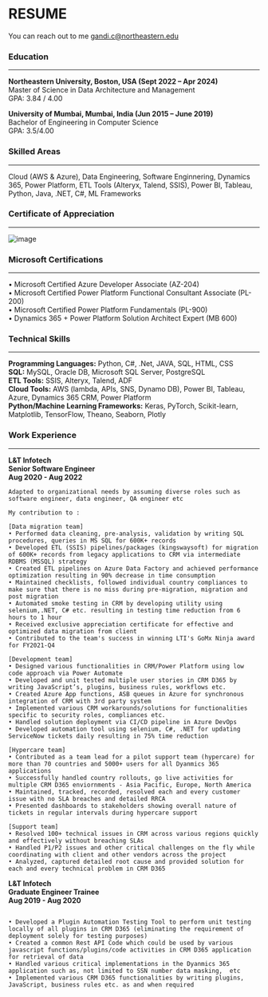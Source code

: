 # RESUME
You can reach out to me gandi.c@northeastern.edu

### **Education**
----------------------------------------------------------------------------------------------------------------------------------------------------------------------

**Northeastern University, Boston, USA (Sept 2022 – Apr 2024)**  
Master of Science in Data Architecture and Management  
GPA: 3.84 / 4.00

**University of Mumbai, Mumbai, India (Jun 2015 – June 2019)**  
Bachelor of Engineering in Computer Science  
GPA: 3.5/4.00  


### **Skilled Areas**
----------------------------------------------------------------------------------------------------------------------------------------------------------------------
Cloud (AWS & Azure), Data Engineering, Software Enginnering, Dynamics 365, Power Platform, ETL Tools (Alteryx, Talend, SSIS),  Power BI, Tableau, Python, Java, .NET, C#, ML Frameworks

### **Certificate of Appreciation**
----------------------------------------------------------------------------------------------------------------------------------------------------------------------

![image](https://github.com/chinmaygandi/Resume/assets/131703516/d6c2949d-026f-4703-a65d-e8465d6a7127)

### **Microsoft Certifications**
----------------------------------------------------------------------------------------------------------------------------------------------------------------------
• Microsoft Certified Azure Developer Associate (AZ-204)  
• Microsoft Certified Power Platform Functional Consultant Associate (PL-200)  
• Microsoft Certified Power Platform Fundamentals (PL-900)  
• Dynamics 365 + Power Platform Solution Architect Expert (MB 600)

### **Technical Skills**  
----------------------------------------------------------------------------------------------------------------------------------------------------------------------

**Programming Languages:** Python, C#, .Net, JAVA, SQL, HTML, CSS  
**SQL:** MySQL, Oracle DB, Microsoft SQL Server, PostgreSQL  
**ETL Tools:** SSIS, Alteryx, Talend, ADF  
**Cloud Tools:** AWS (lambda, APIs, SNS, Dynamo DB), Power BI, Tableau, Azure, Dynamics 365 CRM, Power Platform  
**Python/Machine Learning Frameworks:** Keras, PyTorch, Scikit-learn, Matplotlib, TensorFlow, Theano, Seaborn, Plotly

### **Work Experience**  
----------------------------------------------------------------------------------------------------------------------------------------------------------------------

**L&T Infotech**  
**Senior Software Engineer**  
**Aug 2020 - Aug 2022**   
```    
Adapted to organizational needs by assuming diverse roles such as software engineer, data engineer, QA engineer etc

My contribution to :  

[Data migration team]  
• Performed data cleaning, pre-analysis, validation by writing SQL procedures, queries in MS SQL for 600K+ records  
• Developed ETL (SSIS) pipelines/packages (kingswaysoft) for migration of 600K+ records from legacy applications to CRM via intermediate RDBMS (MSSQL) strategy  
• Created ETL pipelines on Azure Data Factory and achieved performance optimization resulting in 90% decrease in time consumption  
• Maintained checklists, followed individual country compliances to make sure that there is no miss during pre-migration, migration and post migration  
• Automated smoke testing in CRM by developing utility using selenium,.NET, C# etc. resulting in testing time reduction from 6 hours to 1 hour 
• Received exclusive appreciation certificate for effective and optimized data migration from client 
• Contributed to the team's success in winning LTI's GoMx Ninja award for FY2021-Q4
 
[Development team]  
• Designed various functionalities in CRM/Power Platform using low code approach via Power Automate 
• Developed and unit tested multiple user stories in CRM D365 by writing JavaScript’s, plugins, business rules, workflows etc.
• Created Azure App functions, ASB queues in Azure for synchronous integration of CRM with 3rd party system
• Implemented various CRM workarounds/solutions for functionalities specific to security roles, compliances etc.
• Handled solution deployment via CI/CD pipeline in Azure DevOps 
• Developed automation tool using selenium, C#, .NET for updating ServiceNow tickets daily resulting in 75% time reduction

[Hypercare team]  
• Contributed as a team lead for a pilot support team (hypercare) for more than 70 countries and 5000+ users for all Dyanmics 365 applications  
• Successfully handled country rollouts, go live activities for multiple CRM D365 enviornments - Asia Pacific, Europe, North America  
• Maintained, tracked, recorded, resolved each and every customer issue with no SLA breaches and detailed RRCA  
• Presented dashboards to stakeholders showing overall nature of tickets in regular intervals during hypercare support 

[Support team]  
• Resolved 100+ technical issues in CRM across various regions quickly and effectively without breaching SLAs  
• Handled P1/P2 issues and other critical challenges on the fly while coordinating with client and other vendors across the project  
• Analyzed, captured detailed root cause and provided solution for each and every technical problem in CRM D365

```

**L&T Infotech**  
**Graduate Engineer Trainee**  
**Aug 2019 - Aug 2020**  
```
 
• Developed a Plugin Automation Testing Tool to perform unit testing locally of all plugins in CRM D365 (eliminating the requirement of deployment solely for testing purposes)  
• Created a common Rest API Code which could be used by various javascript functions/plugins/code activities in CRM D365 application for retrieval of data   
• Handled various critical implementations in the Dyanmics 365 application such as, not limited to SSN number data masking,  etc 
• Implemented various CRM D365 functionalities by writing plugins, JavaScript, business rules etc. as and when required
```

